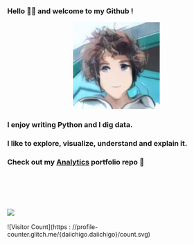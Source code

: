 ### Hello 👏🏼 and welcome to my Github ! 
<p align="center">
  <img width="200" src="https://github.com/daiichigo/Analytics/blob/main/assets/daiichigoavatar_1.jpg">
</p>


### I enjoy writing Python and I dig data. 
### I like to explore, visualize, understand and explain it.

### Check out my [Analytics](https://github.com/daiichigo/Analytics) portfolio repo 🔭
<br><br><br><br>

![](https://visitor-badge.glitch.me/badge?page_id=daiichigo.daiichigo)



![Visitor Count](https : //profile-counter.glitch.me/{daiichigo.daiichigo}/count.svg)



<!--
**daiichigo/daiichigo** is a ✨ _special_ ✨ repository because its `README.md` (this file) appears on your GitHub profile.

Here are some ideas to get you started:

- 🔭 I’m currently working on ...
- 🌱 I’m currently learning ...
- 👯 I’m looking to collaborate on ...
- 🤔 I’m looking for help with ...
- 💬 Ask me about ...
- 📫 How to reach me: ...
- 😄 Pronouns: ...
- ⚡ Fun fact: ...
-->
